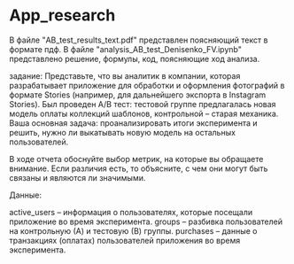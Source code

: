 # App_research

В файле "AB_test_results_text.pdf" представлен поясняющий текст в формате пдф.
В файле "analysis_AB_test_Denisenko_FV.ipynb" представлено решение, формулы, код, поясняющие ход анализа.

задание:
Представьте, что вы аналитик в компании, которая разрабатывает приложение для обработки и оформления фотографий в формате Stories (например, для дальнейшего экспорта в Instagram Stories). Был проведен A/B тест: тестовой группе предлагалась новая модель оплаты коллекций шаблонов, контрольной – старая механика. Ваша основная задача: проанализировать итоги эксперимента и решить, нужно ли выкатывать новую модель на остальных пользователей.

В ходе отчета обоснуйте выбор метрик, на которые вы обращаете внимание. Если различия есть, то объясните, с чем они могут быть связаны и являются ли значимыми.

Данные:

active_users – информация о пользователях, которые посещали приложение во время эксперимента. 
groups – разбивка пользователей на контрольную (А) и тестовую (В) группы. 
purchases – данные о транзакциях (оплатах) пользователей приложения во время эксперимента.
